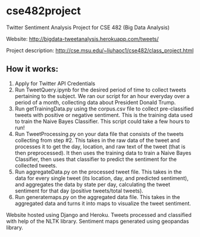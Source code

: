 # cse482project
Twitter Sentiment Analysis Project for CSE 482 (Big Data Analysis)

Website: http://bigdata-tweetanalysis.herokuapp.com/tweets/

Project description: http://cse.msu.edu/~liuhaoc1/cse482/class_project.html


## How it works:
1. Apply for Twitter API Credentials
2. Run TweetQuery.ipynb for the desired period of time to collect tweets pertaining to the subject. We ran our script for an hour everyday over a period of a month, collecting data about President Donald Trump.
3. Run getTrainingData.py using the corpus.csv file to collect pre-classified tweets with positive or negative sentiment. This is the training data used to train the Naive Bayes Classifier. This script could take a few hours to run!
4. Run TweetProcessing.py on your data file that consists of the tweets collecting from step #2. This takes in the raw data of the tweet and processes it to get the day, location, and raw text of the tweet (that is then preprocessed). It then uses the training data to train a Naive Bayes Classifier, then uses that classifier to predict the sentiment for the collected tweets.
5. Run aggregateData.py on the processed tweet file. This takes in the data for every single tweet (its location, day, and predicted sentiment), and aggregates the data by state per day, calculating the tweet sentiment for that day (positive tweets/total tweets). 
6. Run generatemaps.py on the aggregated data file. This takes in the aggregated data and turns it into maps to visualize the tweet sentiment.

Website hosted using Django and Heroku. Tweets processed and classified with help of the NLTK library. Sentiment maps generated using geopandas library.
